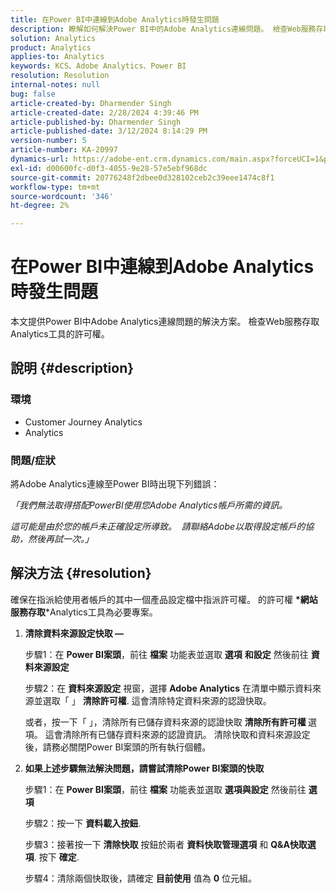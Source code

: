 ```yaml
---
title: 在Power BI中連線到Adobe Analytics時發生問題
description: 瞭解如何解決Power BI中的Adobe Analytics連線問題。 檢查Web服務存取Analytics工具的許可權。
solution: Analytics
product: Analytics
applies-to: Analytics
keywords: KCS、Adobe Analytics、Power BI
resolution: Resolution
internal-notes: null
bug: false
article-created-by: Dharmender Singh
article-created-date: 2/28/2024 4:39:46 PM
article-published-by: Dharmender Singh
article-published-date: 3/12/2024 8:14:29 PM
version-number: 5
article-number: KA-20997
dynamics-url: https://adobe-ent.crm.dynamics.com/main.aspx?forceUCI=1&pagetype=entityrecord&etn=knowledgearticle&id=d3a875f5-57d6-ee11-9079-6045bd006295
exl-id: d00600fc-d0f3-4055-9e28-57e5ebf968dc
source-git-commit: 20776248f2dbee0d328102ceb2c39eee1474c8f1
workflow-type: tm+mt
source-wordcount: '346'
ht-degree: 2%

---
```


# 在Power BI中連線到Adobe Analytics時發生問題


本文提供Power BI中Adobe Analytics連線問題的解決方案。 檢查Web服務存取Analytics工具的許可權。

## 說明 {#description}


### <b>環境</b>

- Customer Journey Analytics
- Analytics




### <b>問題/症狀</b>

將Adobe Analytics連線至Power BI時出現下列錯誤：



*「我們無法取得搭配PowerBI使用您Adobe Analytics帳戶所需的資訊。*

*這可能是由於您的帳戶未正確設定所導致。  請聯絡Adobe以取得設定帳戶的協助，然後再試一次。」*


## 解決方法 {#resolution}

確保在指派給使用者帳戶的其中一個產品設定檔中指派許可權。 的許可權 <b>*網站服務存取</b>*Analytics工具為必要專案。<br>


1. <b>清除資料來源設定快取 —  </b>

   步驟1：在 <b>Power BI案頭</b>，前往 <b>檔案</b> 功能表並選取 <b>選項</b> <b>和設定</b> 然後前往 <b>資料來源設定</b>

   步驟2：在 <b>資料來源設定</b> 視窗，選擇 <b>Adobe Analytics</b> 在清單中顯示資料來源並選取「 」 <b>清除許可權</b>. 這會清除特定資料來源的認證快取。

   或者，按一下「 」，清除所有已儲存資料來源的認證快取 <b>清除所有許可權 </b>選項。 這會清除所有已儲存資料來源的認證資訊。
清除快取和資料來源設定後，請務必關閉Power BI案頭的所有執行個體。
2. <b>如果上述步驟無法解決問題，請嘗試清除Power BI案頭的快取</b>

   步驟1：在 <b>Power BI案頭</b>，前往 <b>檔案</b> 功能表並選取 <b>選項與設定</b> 然後前往 <b>選項</b>

   步驟2：按一下 <b>資料載入按鈕</b>.

   步驟3：接著按一下 <b>清除快取</b> 按鈕於兩者 <b>資料快取管理選項</b> 和 <b>Q&amp;A快取選項</b>. 按下 <b>確定</b>.

   步驟4：清除兩個快取後，請確定 <b>目前使用</b> 值為 <b>0</b> 位元組。
